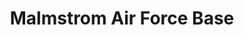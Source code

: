 ---
title: Malmstrom Air Force Base
url: /malmstrom-air-force-base/
latitude: 47.514
longitude: -111.196
---
